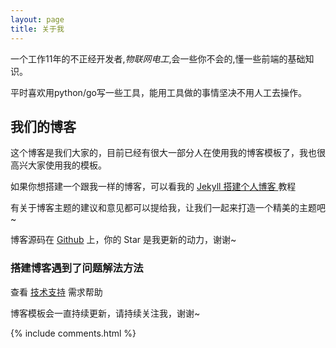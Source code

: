 ```yaml
---
layout: page
title: 关于我 
---
```


一个工作11年的不正经开发者,*物联网电工*,会一些你不会的,懂一些前端的基础知识。

平时喜欢用python/go写一些工具，能用工具做的事情坚决不用人工去操作。

<h2> 我们的博客 </h2>  

这个博客是我们大家的，目前已经有很大一部分人在使用我的博客模板了，我也很高兴大家使用我的模板。

如果你想搭建一个跟我一样的博客，可以看我的 
<a href="/2016/10/jekyll_tutorials1/"> Jekyll 搭建个人博客 </a>
教程


有关于博客主题的建议和意见都可以提给我，让我们一起来打造一个精美的主题吧~ 

博客源码在 <a target="_blank" href='https://github.com/chaoyong213/chaoyong213.github.io/'>Github</a> 上，你的 Star 是我更新的动力，谢谢~


<h3> 搭建博客遇到了问题解法方法 </h3>  

查看 [技术支持](https://chaoyong213。github.io/support/) 需求帮助

博客模板会一直持续更新，请持续关注我，谢谢~

{% include comments.html %}

